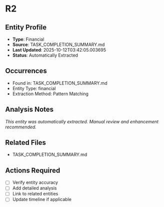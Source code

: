 # R2

## Entity Profile
- **Type**: Financial
- **Source**: TASK_COMPLETION_SUMMARY.md
- **Last Updated**: 2025-10-12T03:42:05.003695
- **Status**: Automatically Extracted

## Occurrences
- Found in: TASK_COMPLETION_SUMMARY.md
- Entity Type: financial
- Extraction Method: Pattern Matching

## Analysis Notes
*This entity was automatically extracted. Manual review and enhancement recommended.*

## Related Files
- TASK_COMPLETION_SUMMARY.md

## Actions Required
- [ ] Verify entity accuracy
- [ ] Add detailed analysis
- [ ] Link to related entities
- [ ] Update timeline if applicable
